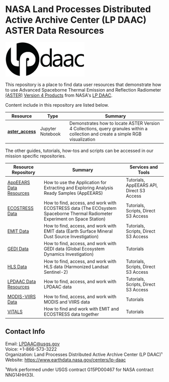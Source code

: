# NASA Land Processes Distributed Active Archive Center (LP DAAC) ASTER Data Resources  



<img src="img/lpdaac-logo-black.png" width="50%" height="50%">  



This repository is a place to find data user resources that demonstrate how to use Advanced Spaceborne Thermal Emission and Reflection Radiometer [(ASTER)](https://terra.nasa.gov/about/terra-instruments/aster) [Version 4 Products](https://www.earthdata.nasa.gov/news/feature-articles/nasa-begins-final-aster-data-processing-campaign) from NASA's [LP DAAC](https://www.earthdata.nasa.gov/centers/lp-daac).

Content include in this repository are listed below.

| Resource | Type | Summary |
|----|-----|----|
| **[aster_access](/python/tutorials/aster_access.ipynb)** | Jupyter Notebook | Demonstrates how to locate ASTER Version 4 Collections, query granules within a collection and create a simple RGB visualization |

The other guides, tutorials, how-tos and scripts can be accessed in our mission specific repositories. 

| Resource Repository | Summary | Services and Tools |
|----|-----|----|
|[AppEEARS Data Resources](https://github.com/nasa/AppEEARS-Data-Resources) |How to use the Application for Extracting and Exploring Analysis Ready Samples (AppEEARS) |Tutorials, AppEEARS API, Direct S3 Access |
|[ECOSTRESS Data](https://github.com/nasa/ECOSTRESS-Data-Resources)|How to find, access, and work with ECOSTRESS data (The ECOsystem Spaceborne Thermal Radiometer Experiment on Space Station)|Tutorials, Scripts, Direct S3 Access|
|[EMIT Data](https://github.com/nasa/EMIT-Data-Resources) |How to find, access, and work with EMIT data (Earth Surface Mineral Dust Source Investigation)|Tutorials, Scripts, Direct S3 Access |
|[GEDI Data](https://github.com/nasa/GEDI-Data-Resources) |How to find, access, and work with GEDI data (Global Ecosystem Dynamics Investigation)|Tutorials |
|[HLS Data](https://github.com/nasa/HLS-Data-Resources)|How to find, access, and work with HLS data (Harmonized Landsat Sentinel-2)|Tutorials, Scripts, Direct S3 Access|
|[LPDAAC Data Resources](https://github.com/nasa/LPDAAC-Data-Resources)|How to find, access, and work with LPDAAC data |Tutorials, Scripts, Direct S3 Access|
|[MODIS-VIIRS Data](https://github.com/nasa/MODIS-VIIRS-Data-Resources)|How to find, access, and work with MODIS and VIIRS data|Tutorials|
|[VITALS](https://github.com/nasa/VITALS)|How to find and work with EMIT and ECOSTRESS data together |Tutorials|

## Contact Info  

Email: <LPDAAC@usgs.gov>  
Voice: +1-866-573-3222  
Organization: Land Processes Distributed Active Archive Center (LP DAAC)¹  
Website: <https://www.earthdata.nasa.gov/centers/lp-daac>  

¹Work performed under USGS contract G15PD00467 for NASA contract NNG14HH33I. 




